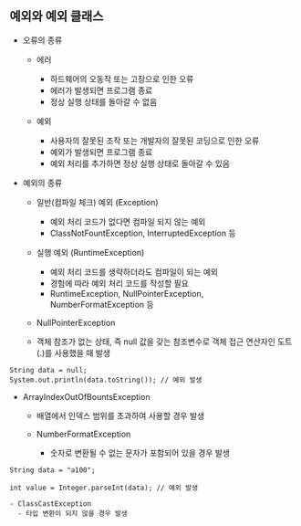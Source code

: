 ## 예외와 예외 클래스
- 오류의 종류
  - 에러
    - 하드웨어의 오동작 또는 고장으로 인한 오류
    - 에러가 발생되면 프로그램 종료
    - 정상 실행 상태를 돌아갈 수 없음
    
  - 예외
    - 사용자의 잘못된 조작 또는 개발자의 잘못된 코딩으로 인한 오류
    - 예외가 발생되면 프로그램 종료
    - 예외 처리를 추가하면 정상 실행 상태로 돌아갈 수 있음
    
- 예외의 종류
  - 일반(컴파일 체크) 예외 (Exception)
    - 예외 처리 코드가 없다면 컴파일 되지 않는 예외 
    - ClassNotFountException, InterruptedException 등
    
  - 실행 예외 (RuntimeException)
    - 예외 처리 코드를 생략하더라도 컴파일이 되는 예외
    - 경험에 따라 예외 처리 코드를 작성할 필요
    - RuntimeException, NullPointerException, NumberFormatException 등
    
   - NullPointerException
    - 객체 참조가 없는 상태, 즉 null 값을 갖는 참조변수로 객체 접근 연산자인 도트(.)를 사용했을 때 발생
```
String data = null;
System.out.println(data.toString()); // 예외 발생
```   

- ArrayIndexOutOfBountsException
  - 배열에서 인덱스 범위를 초과하여 사용할 경우 발생
    
  - NumberFormatException
    - 숫자로 변환될 수 없는 문자가 포함되어 있을 경우 발생
      
```
String data = "a100";

int value = Integer.parseInt(data); // 예외 발생
```
    - ClassCastException
      - 타입 변환이 되지 않을 경우 발생
  
  
  
  
  
  
  
  
  
  
  
  
